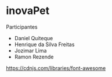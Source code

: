 # inovaPet

Participantes
* Daniel Quiteque
* Henrique da Silva Freitas
* Jozimar Lima 
* Ramon Rezende

https://cdnjs.com/libraries/font-awesome



